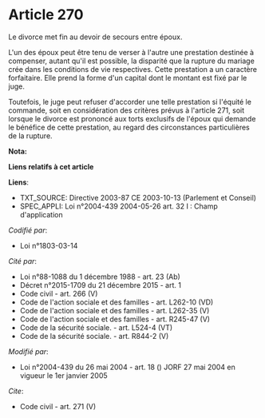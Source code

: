 # Article 270

Le divorce met fin au devoir de secours entre époux.

L'un des époux peut être tenu de verser à l'autre une prestation destinée à compenser, autant qu'il est possible, la
disparité que la rupture du mariage crée dans les conditions de vie respectives. Cette prestation a un caractère forfaitaire.
Elle prend la forme d'un capital dont le montant est fixé par le juge. 

Toutefois, le juge peut refuser d'accorder une telle prestation si l'équité le commande, soit en considération des critères
prévus à l'article 271, soit lorsque le divorce est prononcé aux torts exclusifs de l'époux qui demande le bénéfice de cette
prestation, au regard des circonstances particulières de la rupture.

**Nota:**



**Liens relatifs à cet article**

**Liens**:

  - TXT_SOURCE: Directive 2003-87 CE 2003-10-13 (Parlement et Conseil)
  - SPEC_APPLI: Loi n°2004-439 2004-05-26 art. 32 I : Champ d'application

_Codifié par_:

  - Loi n°1803-03-14

_Cité par_:

  - Loi n°88-1088 du 1 décembre 1988 - art. 23 (Ab)
  - Décret n°2015-1709 du 21 décembre 2015 - art. 1
  - Code civil - art. 266 (V)
  - Code de l'action sociale et des familles - art. L262-10 (VD)
  - Code de l'action sociale et des familles - art. L262-35 (V)
  - Code de l'action sociale et des familles - art. R245-47 (V)
  - Code de la sécurité sociale. - art. L524-4 (VT)
  - Code de la sécurité sociale. - art. R844-2 (V)

_Modifié par_:

  - Loi n°2004-439 du 26 mai 2004 - art. 18 () JORF 27 mai 2004 en vigueur le 1er janvier 2005

_Cite_:

  - Code civil - art. 271 (V)
